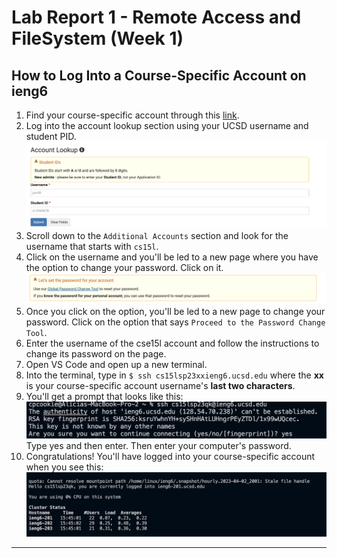 # Lab Report 1 - Remote Access and FileSystem (Week 1)

## How to Log Into a Course-Specific Account on ieng6
1. Find your course-specific account through this [link](https://sdacs.ucsd.edu/~icc/index.php).
2. Log into the account lookup section using your UCSD username and student PID.
  ![Image](AccountLookup.png)
3. Scroll down to the `Additional Accounts` section and look for the username that starts with `cs15l`.
4. Click on the username and you'll be led to a new page where you have the option to change your password. Click on it.
  ![GlobalReset](GlobalReset.png)
5. Once you click on the option, you'll be led to a new page to change your password. Click on the option that says `Proceed to the Password Change Tool`.
6. Enter the username of the cse15l account and follow the instructions to change its password on the page.
7. Open VS Code and open up a new terminal.
8. Into the terminal, type in `$ ssh cs15lsp23xxieng6.ucsd.edu` where the **xx** is your course-specific account username's **last two characters**.
9. You'll get a prompt that looks like this:
  ![yes](yes.png)
  Type yes and then enter. Then enter your computer's password.
10. Congratulations! You'll have logged into your course-specific account when you see this: 
 ![Image](congrats.png)
 ---

